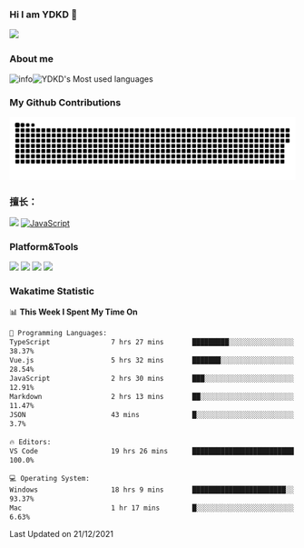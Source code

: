 ### Hi I am YDKD 👋

![](https://visitor-badge.glitch.me/badge?page_id=YDKD.readme)

### About me
![info](https://github-readme-stats.vercel.app/api?username=YDKD&show_icons=true&theme=cobalt)![YDKD's Most used languages](https://github-readme-stats.vercel.app/api/top-langs/?username=YDKD&layout=compact&hide_border=true&langs_count=8)

### My Github Contributions
![](https://raw.githubusercontent.com/YDKD/YDKD/main/assets/github-contribution-grid-snake.svg)

### 擅长：<br />
[![](https://img.shields.io/badge/-Vue.js-007396?style=flat-square&logo=Vue.js&logoColor=#4FC08D)](https://cn.vuejs.org/)
[![JavaScript](https://img.shields.io/badge/-JavaScript-f7e018?style=flat-square&logo=javascript&logoColor=white)]()

### Platform&Tools <br/>

[![]( https://img.shields.io/badge/macOS-Big%20Sur-292e33?style=flat-square&logo=apple&logoColor=ffffff )]() [![](https://img.shields.io/badge/Windows-10-2376bc?style=flat-square&logo=windows&logoColor=ffffff)]() [![]( https://img.shields.io/badge/IDE-Visual%20Studio%20Code-blue?style=flat-square&logo=visual-studio-code&logoColor=ffffff )]() [![]( https://img.shields.io/badge/iPhone-12-999999?style=flat-square&logo=apple&logoColor=ffffff)]() <br />

### Wakatime Statistic
<!--START_SECTION:waka-->
📊 **This Week I Spent My Time On** 

```text
💬 Programming Languages: 
TypeScript               7 hrs 27 mins       █████████░░░░░░░░░░░░░░░░   38.37% 
Vue.js                   5 hrs 32 mins       ███████░░░░░░░░░░░░░░░░░░   28.54% 
JavaScript               2 hrs 30 mins       ███░░░░░░░░░░░░░░░░░░░░░░   12.91% 
Markdown                 2 hrs 13 mins       ██░░░░░░░░░░░░░░░░░░░░░░░   11.47% 
JSON                     43 mins             █░░░░░░░░░░░░░░░░░░░░░░░░   3.7%

🔥 Editors: 
VS Code                  19 hrs 26 mins      █████████████████████████   100.0%

💻 Operating System: 
Windows                  18 hrs 9 mins       ███████████████████████░░   93.37% 
Mac                      1 hr 17 mins        █░░░░░░░░░░░░░░░░░░░░░░░░   6.63%

```


 Last Updated on 21/12/2021
<!--END_SECTION:waka-->

<!--
**YDKD/YDKD** is a ✨ _special_ ✨ repository because its `README.md` (this file) appears on your GitHub profile.

Here are some ideas to get you started:

- 🔭 I’m currently working on ...
- 🌱 I’m currently learning ...
- 👯 I’m looking to collaborate on ...
- 🤔 I’m looking for help with ...
- 💬 Ask me about ...
- 📫 How to reach me: ...
- 😄 Pronouns: ...
- ⚡ Fun fact: ...
-->
